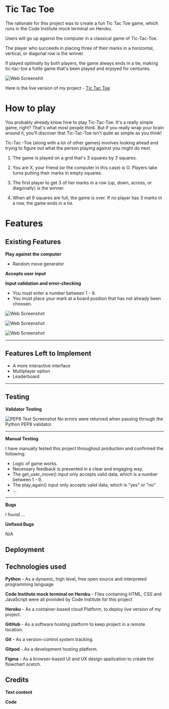 
# Tic Tac Toe

The rationale for this project was to create a fun Tic Tac Toe game, which runs in the Code Institute mock terminal on Heroku.

Users will go up against the computer in a classical game of Tic-Tac-Toe.

The player who succeeds in placing three of their marks in a horizontal, vertical, or diagonal row is the winner.

If played optimally by both players, the game always ends in a tie, making tic-tac-toe a futile game that's been played and enjoyed for centuries.

![Web Screenshit](/assets/images/mock-up.png)

Here is the live version of my project - [Tic Tac Toe]() 

# How to play 

You probably already know how to play Tic-Tac-Toe. It's a really simple game, right? That's what most people think. But if you really wrap your brain around it, you'll discover that Tic-Tac-Toe isn't quite as simple as you think!

Tic-Tac -Toe (along with a lot of other games) involves looking ahead and trying to figure out what the person playing against you might do next.

1. The game is played on a grid that's 3 squares by 3 squares.

2. You are X, your friend (or the computer in this case) is O. Players take turns putting their marks in empty squares.

3. The first player to get 3 of her marks in a row (up, down, across, or diagonally) is the winner.

4. When all 9 squares are full, the game is over. If no player has 3 marks in a row, the game ends in a tie.


# Features 

## Existing Features


__Play against the computer__

- Random move generator

__Accepts user input__

__Input validation and error-checking__

- You must enter a number between 1 - 9.
- You must place your mark at a board position that has not already been choosen.


![Web Screenshot](/assets/images/first-artist-section.png)

![Web Screenshot](/assets/images/second-artist-section.png)

![Web Screenshot](/assets/images/third-artist-section.png)

---

## Features Left to Implement

- A more interactive interface
- Multiplayer option
- Leaderboard


---

## Testing

__Validator Testing__

![PEP8 Test Screenshot](/docks/pep8-validation.png)
 No errors were returned when passing through the Python PEP8 validator.

---

__Manual Testing__

I have manually tested this project throughout production and confirmed the following:
- Logic of game works.
- Necessary feedback is presented in a clear and engaging way.
- The get_user_move() input only accepts valid data, which is a number between 1 - 9.
- The play_again() input only accepts valid data, which is "yes" or "no"
- ...

---

__Bugs__

I found ...

__Unfixed Bugs__

N/A

## Deployment


## Technologies used

__Python__ -
As a dynamic, high level, free open source and interpreted programming language

__Code Institute mock terminal on Heroku__ -
Files containing HTML, CSS and JavaScript were all provided by Code Institute for this project

__Heroku__ -
As a container-based cloud Platform, to deploy live version of my project.

__GitHub__ -
As a software hosting platform to keep project in a remote location.

__Git__ -
As a version-control system tracking.

__Gitpod__ -
As a development hosting platform.

__Figma__ -
As a browser-based UI and UX design application to create the flowchart scetch.


## Credits

__Text content__


__Code__

